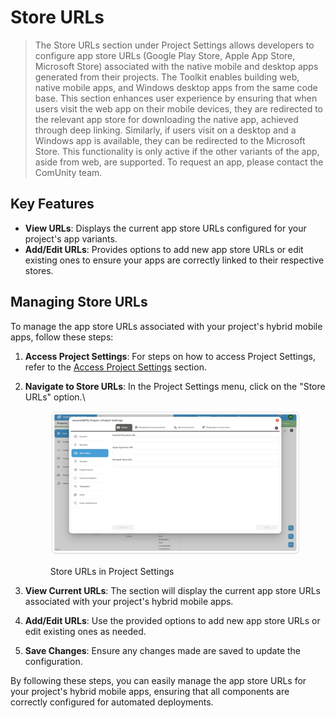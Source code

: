 # Store URLs

> The Store URLs section under Project Settings allows developers to configure app store URLs (Google Play Store, Apple App Store, Microsoft Store) associated with the native mobile and desktop apps generated from their projects. The Toolkit enables building web, native mobile apps, and Windows desktop apps from the same code base. This section enhances user experience by ensuring that when users visit the web app on their mobile devices, they are redirected to the relevant app store for downloading the native app, achieved through deep linking. Similarly, if users visit on a desktop and a Windows app is available, they can be redirected to the Microsoft Store.  This functionality is only active if the other variants of the app, aside from web, are supported. To request an app, please contact the ComUnity team.&#x20;

## Key Features

* **View URLs**: Displays the current app store URLs configured for your project's app variants.
* **Add/Edit URLs**: Provides options to add new app store URLs or edit existing ones to ensure your apps are correctly linked to their respective stores.

## Managing Store URLs

To manage the app store URLs associated with your project's hybrid mobile apps, follow these steps:

1. **Access Project Settings**: For steps on how to access Project Settings, refer to the [Access Project Settings](general.md#access-project-settings) section.
2.  **Navigate to Store URLs**: In the Project Settings menu, click on the "Store URLs" option.\


    <figure><img src="../../.gitbook/assets/image (478).png" alt=""><figcaption><p>Store URLs in Project Settings</p></figcaption></figure>
3. **View Current URLs**: The section will display the current app store URLs associated with your project's hybrid mobile apps.
4. **Add/Edit URLs**: Use the provided options to add new app store URLs or edit existing ones as needed.
5. **Save Changes**: Ensure any changes made are saved to update the configuration.

By following these steps, you can easily manage the app store URLs for your project's hybrid mobile apps, ensuring that all components are correctly configured for automated deployments.

